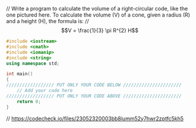 // Write a program to calculate the volume of a right-circular code, like the
one pictured here. To calculate the volume (V) of a cone, given a radius
(R) and a height (H), the formula is:
// $$V = \frac{1}{3} \pi R^{2} H$$
```cpp
#include <iostream>
#include <cmath>
#include <iomanip>
#include <string>
using namespace std;

int main()
{
////////////////// PUT ONLY YOUR CODE BELOW //////////////////////
    // Add your code here
////////////////// PUT ONLY YOUR CODE ABOVE //////////////////////
    return 0;
}    
```

// https://codecheck.io/files/23052320003bb8iumm52y7hwr2zptfc5kh5